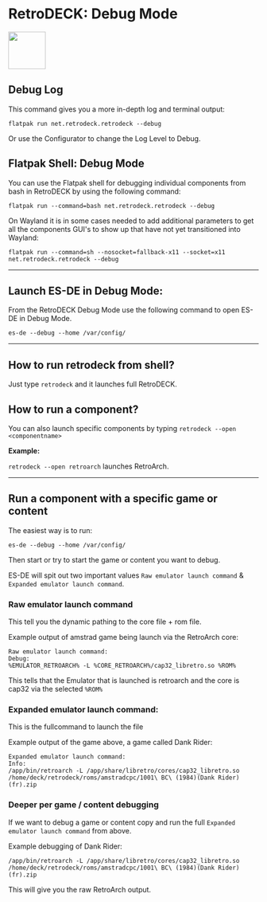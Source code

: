 # RetroDECK: Debug Mode

<img src="../../../wiki_icons/pixelitos/folder-red-android.png" width="75">

## Debug Log

This command gives you a more in-depth log and terminal output:

```
flatpak run net.retrodeck.retrodeck --debug
```

Or use the Configurator to change the Log Level to Debug.

## Flatpak Shell: Debug Mode

You can use the Flatpak shell for debugging individual components from bash in RetroDECK by using the following command:

```
flatpak run --command=bash net.retrodeck.retrodeck --debug
```

On Wayland it is in some cases needed to add additional parameters to get all the components GUI's to show up that have not yet transitioned into Wayland:

```
flatpak run --command=sh --nosocket=fallback-x11 --socket=x11 net.retrodeck.retrodeck --debug
```

---

## Launch ES-DE in Debug Mode:

From the RetroDECK Debug Mode use the following command to open ES-DE in Debug Mode.

```
es-de --debug --home /var/config/
```

---


## How to run retrodeck from shell?

Just type `retrodeck` and it launches full RetroDECK.

## How to run a component?

You can also launch specific components by typing `retrodeck --open <componentname>`


**Example:**

`retrodeck --open retroarch` launches RetroArch.


---

## Run a component with a specific game or content

The easiest way is to run:


```
es-de --debug --home /var/config/
```

Then start or try to start the game or content you want to debug.

ES-DE will spit out two important values  `Raw emulator launch command` & `Expanded emulator launch command`.


###  Raw emulator launch command

This tell you the dynamic pathing to the core file + rom file.

Example output of amstrad game being launch via the RetroArch core:

```
Raw emulator launch command:
Debug:
%EMULATOR_RETROARCH% -L %CORE_RETROARCH%/cap32_libretro.so %ROM%
```

This tells that the Emulator that is launched is retroarch and the core is cap32 via the selected `%ROM%`


### Expanded emulator launch command:

This is the fullcommand to launch the file

Example output of the game above, a game called Dank Rider:

```
Expanded emulator launch command:
Info:
/app/bin/retroarch -L /app/share/libretro/cores/cap32_libretro.so /home/deck/retrodeck/roms/amstradcpc/1001\ BC\ (1984)(Dank Rider)(fr).zip
```

### Deeper per game / content debugging

If we want to debug a game or content copy and run the full `Expanded emulator launch command` from above.

Example debugging of Dank Rider:

```
/app/bin/retroarch -L /app/share/libretro/cores/cap32_libretro.so /home/deck/retrodeck/roms/amstradcpc/1001\ BC\ (1984)(Dank Rider)(fr).zip
```

This will give you the raw RetroArch output.
